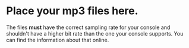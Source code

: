 # Place your mp3 files here.
The files **must** have the correct sampling rate for your console and shouldn't have a higher bit rate than the one your console supports. You can find the information about that online.
